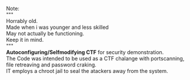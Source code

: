Note:<br> 
"""<br>
Horrably old.<br>
Made when i was younger and less skilled<br>
May not actually be functioning.<br>
Keep it in mind.<br>
"""<br>
<b>Autoconfiguring/Selfmodifying CTF</b> for security demonstration.<br> 
The Code was intended to be used as a CTF chalange with portscanning, file retreaving and password craking.<br>
IT employs a chroot jail to seal the atackers away from the system.<br>

